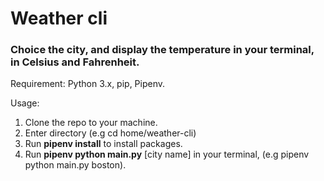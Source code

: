 # Weather cli

### Choice the city, and display the temperature in your terminal, in Celsius and Fahrenheit.

Requirement: Python 3.x, pip, Pipenv.

Usage:

1. Clone the repo to your machine.
2. Enter directory (e.g cd home/weather-cli)
3. Run **pipenv install** to install packages.
4. Run **pipenv python main.py** [city name] in your terminal, (e.g pipenv python main.py boston).
